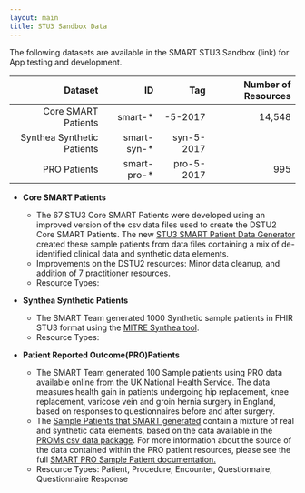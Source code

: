 ```yaml
---
layout: main
title: STU3 Sandbox Data
---
```


The following datasets are available in the SMART STU3 Sandbox (link) for App testing and development.

| Dataset                     | ID            | Tag          | Number of Resources  |
| ---------------------------:|--------------:| ------------:| --------------------:|
| Core SMART Patients         |smart-*        |    -5-2017   |14,548                |
|  Synthea Synthetic Patients |smart-syn-*    | syn-5-2017   |                      |
| PRO Patients                |smart-pro-*    | pro-5-2017   |995                   |



* **Core SMART Patients** 
  * The 67 STU3 Core SMART Patients were developed using an improved version of the csv data files used to create the DSTU2 Core SMART Patients. The new [STU3 SMART Patient Data Generator](https://github.com/smart-on-fhir/sample-patients-stu3) created these sample patients from data files containing a mix of de-identified clinical data and synthetic data elements.
  * Improvements on the DSTU2 resources: Minor data cleanup, and addition of 7 practitioner resources.  
  * Resource Types:
 
* **Synthea Synthetic Patients**
  * The SMART Team generated 1000 Synthetic sample patients in FHIR STU3 format using the [MITRE Synthea tool](https://github.com/synthetichealth/synthea/wiki). 
  * Resource Types:
 
* **Patient Reported Outcome(PRO)Patients**
  * The SMART Team generated 100 Sample patients using PRO data available online from the UK National Health Service. The data measures health gain in patients undergoing hip replacement, knee replacement, varicose vein and groin hernia surgery in England, based on responses to questionnaires before and after surgery.
  * The [Sample Patients that SMART generated](https://github.com/smart-on-fhir/sample-patients-prom) contain a mixture of real and synthetic data elements, based on the data available in the [PROMs csv data package](http://content.digital.nhs.uk/catalogue/PUB23908). For more information about the source of the data contained within the PRO patient resources, please see the full [SMART PRO Sample Patient documentation.](https://github.com/smart-on-fhir/smart-on-fhir.github.io/blob/master/profiles/PRO-full.md)  
  * Resource Types: Patient, Procedure, Encounter, Questionnaire, Questionnaire Response
